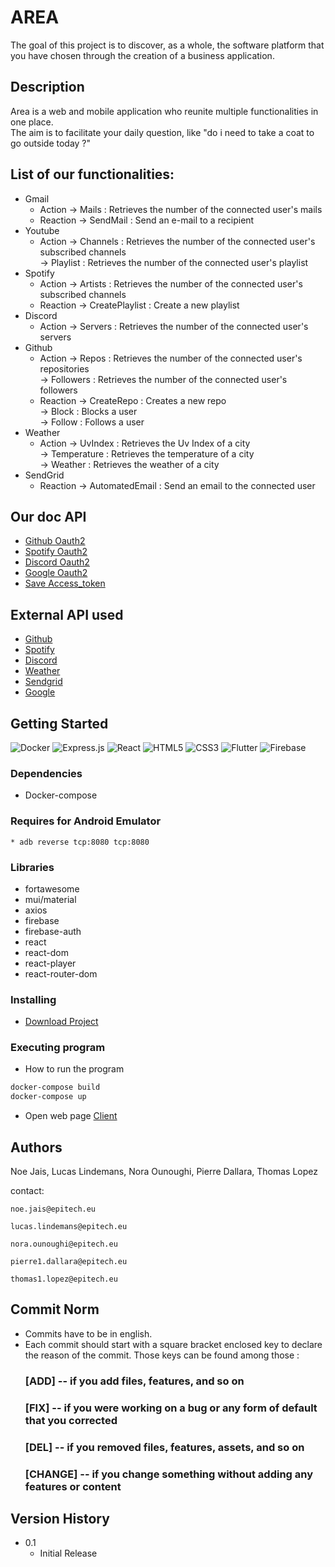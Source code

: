 # AREA

The goal of this project is to discover, as a whole, the software platform that you have chosen through the creation of a business application.

## Description

Area is a web and mobile application who reunite multiple functionalities in one place.
<br>
The aim is to facilitate your daily question, like "do i need to take a coat to go outside today ?"

## List of our functionalities:

* Gmail <br>
    - Action -> Mails : Retrieves the number of the connected user's mails
    - Reaction -> SendMail : Send an e-mail to a recipient
* Youtube <br>
    - Action -> Channels : Retrieves the number of the connected user's subscribed channels <br>
             -> Playlist : Retrieves the number of the connected user's playlist
* Spotify <br>
    - Action -> Artists : Retrieves the number of the connected user's subscribed channels <br>
    - Reaction -> CreatePlaylist : Create a new playlist
* Discord <br>
    - Action -> Servers : Retrieves the number of the connected user's servers
* Github <br>
    - Action -> Repos : Retrieves the number of the connected user's repositories <br>
    -> Followers : Retrieves the number of the connected user's followers
    - Reaction -> CreateRepo : Creates a new repo <br>
    -> Block : Blocks a user <br>
    -> Follow : Follows a user
* Weather <br>
    - Action -> UvIndex : Retrieves the Uv Index of a city <br>
    -> Temperature : Retrieves the temperature of a city <br>
    -> Weather : Retrieves the weather of a city <br>
* SendGrid <br>
    - Reaction -> AutomatedEmail : Send an email to the connected user

## Our doc API

* [Github Oauth2](https://cloudy-crater-1565.postman.co/workspace/My-Workspace~2d48321b-a07a-4ee2-8d15-73a228c203d7/request/18510887-d9a34092-9123-4ad9-95fd-03898c294d71)
* [Spotify Oauth2](https://cloudy-crater-1565.postman.co/workspace/My-Workspace~2d48321b-a07a-4ee2-8d15-73a228c203d7/request/18510887-124b8e19-dd3c-44b0-a9d2-6aabf54267ce)
* [Discord Oauth2](https://cloudy-crater-1565.postman.co/workspace/My-Workspace~2d48321b-a07a-4ee2-8d15-73a228c203d7/request/18510887-b0ca3127-d710-43ec-8d75-354b0a2a3b27)
* [Google Oauth2](https://cloudy-crater-1565.postman.co/workspace/My-Workspace~2d48321b-a07a-4ee2-8d15-73a228c203d7/request/18510887-eb9310a2-4b16-4b46-95fd-b0fb65cb080d)
* [Save Access_token](https://cloudy-crater-1565.postman.co/workspace/My-Workspace~2d48321b-a07a-4ee2-8d15-73a228c203d7/request/18510887-2d35c151-11c9-46c2-8890-51345a18c3da)

## External API used

* [Github](https://docs.github.com/en/rest)
* [Spotify](https://developer.spotify.com/documentation/web-api/)
* [Discord](https://discord.com/developers/docs/intro)
* [Weather](https://openweathermap.org/api)
* [Sendgrid](https://sendgrid.com/solutions/email-api/)
* [Google](https://developers.google.com/apis-explorer)


## Getting Started
![Docker](https://img.shields.io/badge/docker-%230db7ed.svg?style=for-the-badge&logo=docker&logoColor=white)
![Express.js](https://img.shields.io/badge/express.js-%23404d59.svg?style=for-the-badge&logo=express&logoColor=%2361DAFB)
![React](https://img.shields.io/badge/react-%2320232a.svg?style=for-the-badge&logo=react&logoColor=%2361DAFB)
![HTML5](https://img.shields.io/badge/html5-%23E34F26.svg?style=for-the-badge&logo=html5&logoColor=white)
![CSS3](https://img.shields.io/badge/css3-%231572B6.svg?style=for-the-badge&logo=css3&logoColor=white)
![Flutter](https://img.shields.io/badge/Flutter-%2302569B.svg?style=for-the-badge&logo=Flutter&logoColor=white)
![Firebase](https://img.shields.io/badge/firebase-%23039BE5.svg?style=for-the-badge&logo=firebase)

### Dependencies

* Docker-compose


### Requires for Android Emulator
```
* adb reverse tcp:8080 tcp:8080
```

### Libraries

* fortawesome
* mui/material
* axios
* firebase
* firebase-auth
* react
* react-dom
* react-player
* react-router-dom

### Installing

* [Download Project](https://github.com/EpitechPromo2024/B-YEP-500-PAR-5-1-area-noe.jais)

### Executing program

* How to run the program
```bash
docker-compose build
docker-compose up
```
* Open web page
[Client](http://localhost:8081)

## Authors
Noe Jais, Lucas Lindemans, Nora Ounoughi, Pierre Dallara, Thomas Lopez

contact:
```
noe.jais@epitech.eu
```
```
lucas.lindemans@epitech.eu
```
```
nora.ounoughi@epitech.eu
```
```
pierre1.dallara@epitech.eu
```
```
thomas1.lopez@epitech.eu
```

## Commit Norm

- Commits have to be in english.
- Each commit should start with a square bracket enclosed key to declare the reason of the commit. Those keys can be found among those :
  ### [ADD] -- if you add files, features, and so on
  ### [FIX] -- if you were working on a bug or any form of default that you corrected 
  ### [DEL] -- if you removed files, features, assets, and so on
  ### [CHANGE] -- if you change something without adding any features or content

## Version History

* 0.1
    * Initial Release
